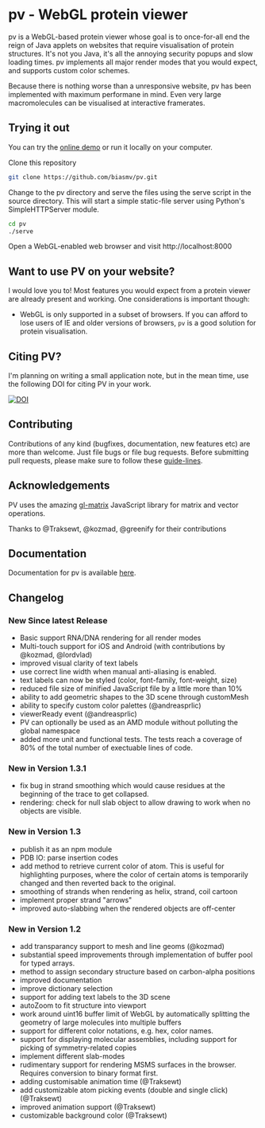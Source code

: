 pv - WebGL protein viewer
=========================================

pv  is a WebGL-based protein viewer whose goal is to once-for-all end the reign of Java applets on websites that require visualisation of protein structures. It's not you Java, it's all the annoying security popups and slow loading times. pv implements all major render modes that you would expect, and supports custom color schemes. 

Because there is nothing worse than a unresponsive website, pv has been implemented with maximum performane in mind. Even very large macromolecules can be visualised at interactive framerates.


Trying it out
-----------------------------------------

You can try the [online demo](http://biasmv.github.io/pv/demo.html) or run it locally on your computer.

Clone this repository

```bash
git clone https://github.com/biasmv/pv.git
```

Change to the pv directory and serve the files using the serve script in the source directory. This will start a simple static-file server using Python's SimpleHTTPServer module.

```bash
cd pv
./serve 
```

Open a WebGL-enabled web browser and visit http://localhost:8000

Want to use PV on your website?
----------------------------------------

I would love you to! Most features you would expect from a protein viewer are already present and working. One considerations is important though:

 * WebGL is only supported in a subset of browsers. If you can afford to lose users of IE and older versions of browsers, `pv` is a good solution for protein visualisation.

Citing PV?
----------------------------------------

I'm planning on writing a small application note, but in the mean time, use the following DOI for citing PV in your work.

[![DOI](https://zenodo.org/badge/7050/biasmv/pv.png)](http://dx.doi.org/10.5281/zenodo.12620)



Contributing
-----------------------------------------

Contributions of any kind (bugfixes, documentation, new features etc) are more than welcome. Just file bugs or file bug requests. Before submitting pull requests, please make sure to follow these [guide-lines](https://github.com/biasmv/pv/blob/master/CONTRIBUTE.md).


Acknowledgements
----------------------------------------

PV uses the amazing [gl-matrix](https://github.com/toji/gl-matrix) JavaScript library for matrix and vector operations.


Thanks to @Traksewt, @kozmad, @greenify for their contributions

Documentation
---------------------------------------

Documentation for pv is available [here](http://pv.readthedocs.org). 

Changelog
----------------------------------------

### New Since latest Release

- Basic support RNA/DNA rendering for all render modes
- Multi-touch support for iOS and Android (with contributions by @kozmad, @lordvlad)
- improved visual clarity of text labels
- use correct line width when manual anti-aliasing is enabled.
- text labels can now be styled (color, font-family, font-weight, size)
- reduced file size of minified JavaScript file by a little more than 10%
- ability to add geometric shapes to the 3D scene through customMesh
- ability to specify custom color palettes (@andreasprlic)
- viewerReady event (@andreasprlic)
- PV can optionally be used as an AMD module without polluting the global namespace
- added more unit and functional tests. The tests reach a coverage of 80% of the total number of exectuable lines of code.

### New in Version 1.3.1

- fix bug in strand smoothing which would cause residues at the beginning of the trace to get collapsed.
- rendering: check for null slab object to allow drawing to work when no objects are visible.

### New in Version 1.3

- publish it as an npm module
- PDB IO: parse insertion codes
- add method to retrieve current color of atom. This is useful for highlighting purposes, where the color of certain atoms is temporarily changed and then reverted back to the original.
- smoothing of strands when rendering as helix, strand, coil cartoon
- implement proper strand "arrows"
- improved auto-slabbing when the rendered objects are off-center

### New in Version 1.2

- add transparancy support to mesh and line geoms (@kozmad)
- substantial speed improvements through implementation of buffer pool for typed arrays.
- method to assign secondary structure based on carbon-alpha positions
- improved documentation
- improve dictionary selection
- support for adding text labels to the 3D scene
- autoZoom to fit structure into viewport
- work around uint16 buffer limit of WebGL by automatically splitting the geometry of large molecules into multiple buffers
- support for different color notations, e.g. hex, color names.
- support for displaying molecular assemblies, including support for picking of symmetry-related copies
- implement different slab-modes
- rudimentary support for rendering MSMS surfaces in the browser. Requires conversion to binary format first.
- adding customisable animation time (@Traksewt)
- add customizable atom picking events (double and single click) (@Traksewt)
- improved animation support (@Traksewt)
- customizable background color (@Traksewt)

